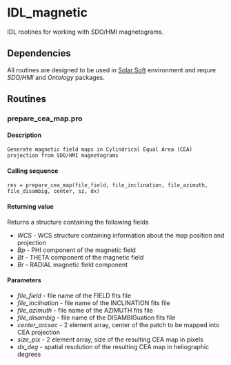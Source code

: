 # IDL_magnetic

IDL rootines for working with SDO/HMI magnetograms.

## Dependencies
All routines are designed to be used in [Solar Soft](http://www.lmsal.com/solarsoft/sswdoc/sswdoc_jtop.html) environment and requre _SDO/HMI_ and _Ontology_ packages.

## Routines

### prepare_cea_map.pro
#### Description
    Generate magnetic field maps in Cylindrical Equal Area (CEA) projection from SDO/HMI magnetograms
    
#### Calling sequence

 ```idl
 res = prepare_cea_map(file_field, file_inclination, file_azimuth, file_disambig, center, sz, dx)
 ```
#### Returning value
Returns a structure containing the following fields
  * *WCS* - WCS structure containing information about the map position and projection
  * *Bp* - PHI component of the magnetic field
  * *Bt* - THETA component of the magnetic field
  * *Br* - RADIAL magnetic field component
  
#### Parameters
  *   *file_field* - file name of the FIELD fits file
  *   *file_inclination* - file name of the INCLINATION fits file
  *   *file_azimuth* - file name of the AZIMUTH fits file
  *   *file_disambig* - file name of the DISAMBIGuation fits file
  *   *center_arcsec* - 2 element array, center of the patch to be mapped into CEA projection
  *   *size_pix* - 2 element array, size of the resulting CEA map in pixels
  *   *dx_deg* - spatial resolution of the resulting CEA map in heliographic degrees
  
  
  
